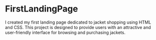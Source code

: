 # FirstLandingPage
I created my first landing page dedicated to jacket shopping using HTML and CSS. This project is designed to provide users with an attractive and user-friendly interface for browsing and purchasing jackets. 
